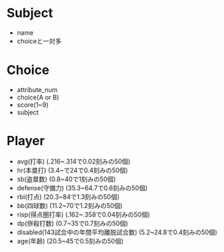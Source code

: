 # Subject
- name
- choiceと一対多

# Choice
- attribute_num
- choice(A or B)
- score(1~9)
- subject

# Player
- avg(打率) (.216~.314で0.02刻みの50個)
- hr(本塁打) (3.4~で24で0.4刻みの50個)
- sb(盗塁数) (0.8~40で1刻みの50個)
- defense(守備力) (35.3~64.7で0.6刻みの50個)
- rbi(打点) (20.3~84で1.3刻みの50個)
- bb(四球数) (11.2~70で1.2刻みの50個)
- risp(得点圏打率) (.162~.358で0.04刻みの50個)
- dp(併殺打数) (0.7~35で0.7刻みの50個)
- disabled(143試合中の年間平均離脱試合数) (5.2~24.8で0.4刻みの50個)
- age(年齢) (20.5~45で0.5刻みの50個)